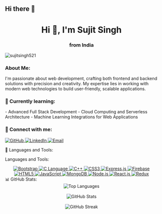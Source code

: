 ## Hi there 👋


<h1 align="center">Hi 👋, I'm Sujit Singh</h1>
<h3 align="center">from India</h3>

<p align="left"> <img src="https://komarev.com/ghpvc/?username=sujitsingh521&label=Profile%20views&color=0e75b6&style=flat" alt="sujitsingh521" /> </p>


<h3 align="left">About Me:</h3> <p> I'm passionate about web development, crafting both frontend and backend solutions with precision and creativity. My expertise lies in working with modern web technologies to build user-friendly, scalable applications. </p> <h3 align="left">🌱 Currently learning:</h3> - Advanced Full Stack Development - Cloud Computing and Serverless Architecture - Machine Learning Integrations for Web Applications
<h3 align="left">🔗 Connect with me:</h3> <p align="left"> <a href="https://github.com/sujitsingh521" target="_blank"> <img align="center" src="https://img.shields.io/badge/GitHub-%2312100E.svg?style=for-the-badge&logo=github&logoColor=white" alt="GitHub" /> </a> <a href="https://www.linkedin.com/in/sujitsingh521/" target="_blank"> <img align="center" src="https://img.shields.io/badge/LinkedIn-%230077B5.svg?style=for-the-badge&logo=linkedin&logoColor=white" alt="LinkedIn" /> </a> <a href="mailto:sujitsingh521@example.com" target="_blank"> <img align="center" src="https://img.shields.io/badge/Email-%23D14836.svg?style=for-the-badge&logo=gmail&logoColor=white" alt="Email" /> </a> </p>
🚀 Languages and Tools:

Languages and Tools:
<div align="center"> <a href="https://getbootstrap.com" target="_blank"> <img src="https://img.icons8.com/color/48/000000/bootstrap.png" alt="Bootstrap" /> </a> <a href="https://www.cprogramming.com/" target="_blank"> <img src="https://img.icons8.com/color/48/000000/c-programming.png" alt="C Language" /> </a> <a href="https://www.w3schools.com/cpp/" target="_blank"> <img src="https://img.icons8.com/color/48/000000/c-plus-plus-logo.png" alt="C++" /> </a> <a href="https://www.w3schools.com/css/" target="_blank"> <img src="https://img.icons8.com/color/48/000000/css3.png" alt="CSS3" /> </a> <a href="https://expressjs.com" target="_blank"> <img src="https://img.icons8.com/color/48/000000/express-js.png" alt="Express.js" /> </a> <a href="https://firebase.google.com/" target="_blank"> <img src="https://img.icons8.com/color/48/000000/firebase.png" alt="Firebase" /> </a> <a href="https://www.w3.org/html/" target="_blank"> <img src="https://img.icons8.com/color/48/000000/html-5.png" alt="HTML5" /> </a> <a href="https://developer.mozilla.org/en-US/docs/Web/JavaScript" target="_blank"> <img src="https://img.icons8.com/color/48/000000/javascript.png" alt="JavaScript" /> </a> <a href="https://www.mongodb.com/" target="_blank"> <img src="https://img.icons8.com/color/48/000000/mongodb.png" alt="MongoDB" /> </a> <a href="https://nodejs.org" target="_blank"> <img src="https://img.icons8.com/color/48/000000/nodejs.png" alt="Node.js" /> </a> <a href="https://reactjs.org/" target="_blank"> <img src="https://img.icons8.com/color/48/000000/react-native.png" alt="React.js" /> </a> <a href="https://redux.js.org" target="_blank"> <img src="https://img.icons8.com/color/48/000000/redux.png" alt="Redux" /> </a> </div>
📊 GitHub Stats:
<div align="center"> <img src="https://github-readme-stats.vercel.app/api/top-langs?username=sujitsingh521&show_icons=true&locale=en&layout=compact&theme=radical" alt="Top Languages" /> <br><br> <img src="https://github-readme-stats.vercel.app/api?username=sujitsingh521&show_icons=true&locale=en&theme=radical" alt="GitHub Stats" /> <br><br> <img src="https://github-readme-streak-stats.herokuapp.com/?user=sujitsingh521&theme=radical" alt="GitHub Streak" /> </div>
